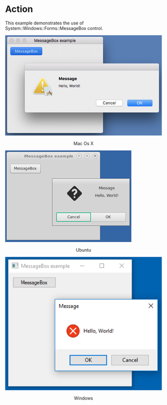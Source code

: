 # Action
This example demonstrates the use of System::Windows::Forms::MessageBox control.

![GitHub Logo](../../../Documentations/Images/Examples/Forms/MacOsX/MessageBox.png)
<p align="center">Mac Os X</p>

![GitHub Logo](../../../Documentations/Images/Examples/Forms/Ubuntu/MessageBox.png)
<p align="center">Ubuntu</p>

![GitHub Logo](../../../Documentations/Images/Examples/Forms/Windows/MessageBox.png)
<p align="center">Windows</p>
